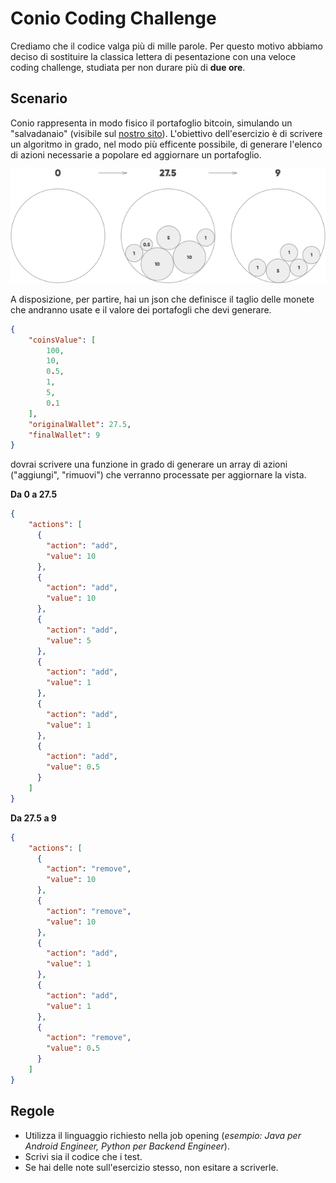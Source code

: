 # Conio Coding Challenge
Crediamo che il codice valga più di mille parole. Per questo motivo abbiamo deciso di sostituire la classica lettera di pesentazione con una veloce coding challenge, studiata per non durare più di **due ore**.

## Scenario
Conio rappresenta in modo fisico il portafoglio bitcoin, simulando un "salvadanaio" (visibile sul [nostro sito](https://www.conio.com)). L'obiettivo dell'esercizio è di scrivere un algoritmo in grado, nel modo più efficente possibile, di generare l'elenco di azioni necessarie a popolare ed aggiornare un portafoglio.

![Wallet update](sample.png "Wallet update")

A disposizione, per partire, hai un json che definisce il taglio delle monete che andranno usate e il valore dei portafogli che devi generare.
```json
{
	"coinsValue": [
		100,
		10,
		0.5,
		1,
		5,
		0.1
	],
	"originalWallet": 27.5,
	"finalWallet": 9
}
```

dovrai scrivere una funzione in grado di generare un array di azioni ("aggiungi", "rimuovi") che verranno processate per aggiornare la vista.

**Da 0 a 27.5**
```json
{
	"actions": [
      {
        "action": "add",
        "value": 10
      },
      {
        "action": "add",
        "value": 10
      },
      {
        "action": "add",
        "value": 5
      },
      {
        "action": "add",
        "value": 1
      },
      {
        "action": "add",
        "value": 1
      },
      {
        "action": "add",
        "value": 0.5
      }
    ]
}
```

**Da 27.5 a 9**
```json
{
	"actions": [
      {
        "action": "remove",
        "value": 10
      },
      {
        "action": "remove",
        "value": 10
      },
      {
        "action": "add",
        "value": 1
      },
      {
        "action": "add",
        "value": 1
      },
      {
        "action": "remove",
        "value": 0.5
      }
    ]
}
```

## Regole
- Utilizza il linguaggio richiesto nella job opening (*esempio: Java per Android Engineer, Python per Backend Engineer*).
- Scrivi sia il codice che i test.
- Se hai delle note sull'esercizio stesso, non esitare a scriverle.

